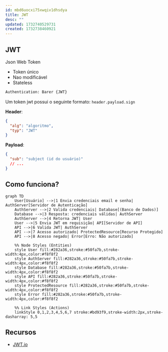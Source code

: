 ```yaml
---
id: mbd6uocxi75xwqiv1dhsdya
title: JWT
desc: ""
updated: 1732740529731
created: 1732738460921
---
```


## JWT

Json Web Token

- Token único
- Nao modificável
- Stateless

```sh
Authentication: Barer {JWT}
```

Um token jwt possui o seguinte formato: `header.payload.sign`

**Header**:

```json
{
  "alg": "algoritmo",
  "typ": "JWT"
}
```

**Payload**:

```json
{
  "sub": "subject (id do usuário)"
  // ...
}
```

## Como funciona?

```mermaid
graph TD
    User[Usuário] -->|1 Envia credenciais email e senha| AuthServer[Servidor de Autenticação]
    AuthServer -->|2 Valida credenciais| Database[(Banco de Dados)]
    Database -->|3 Resposta: credenciais válidas| AuthServer
    AuthServer -->|4 Retorna JWT| User
    User -->|5 Envia JWT em requisição| API[Servidor de API]
    API -->|6 Valida JWT| AuthServer
    API -->|7 Acesso autorizado| ProtectedResource[Recurso Protegido]
    API -->|8 Acesso negado| Error[Erro: Não autorizado]

    %% Node Styles (Entities)
    style User fill:#282a36,stroke:#50fa7b,stroke-width:4px,color:#f8f8f2
    style AuthServer fill:#282a36,stroke:#50fa7b,stroke-width:4px,color:#f8f8f2
    style Database fill:#282a36,stroke:#50fa7b,stroke-width:4px,color:#f8f8f2
    style API fill:#282a36,stroke:#50fa7b,stroke-width:4px,color:#f8f8f2
    style ProtectedResource fill:#282a36,stroke:#50fa7b,stroke-width:4px,color:#f8f8f2
    style Error fill:#282a36,stroke:#50fa7b,stroke-width:4px,color:#f8f8f2

    %% Link Styles (Actions)
    linkStyle 0,1,2,3,4,5,6,7 stroke:#bd93f9,stroke-width:2px,stroke-dasharray: 5,5

```

## Recursos

- [JWT.io](https://jwt.io/)
